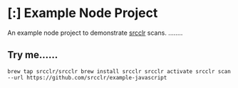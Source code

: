 # [:] Example Node Project

An example node project to demonstrate [srcclr](https://www.srcclr.com) scans.
........
## Try me......

`
brew tap srcclr/srcclr
brew install srcclr
srcclr activate
srcclr scan --url https://github.com/srcclr/example-javascript
`
